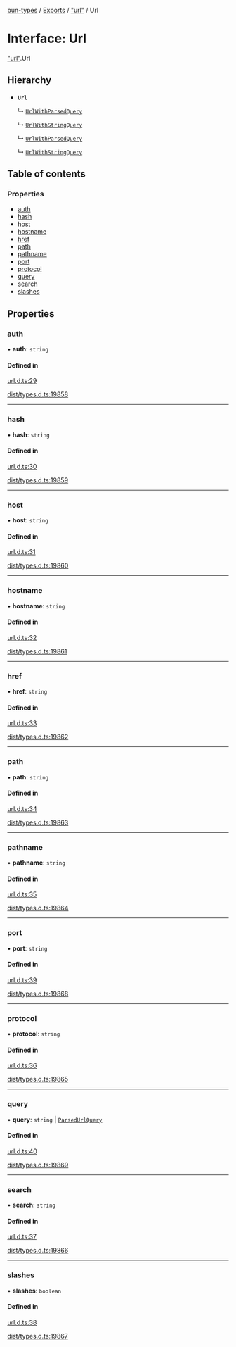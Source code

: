 [bun-types](../README.md) / [Exports](../modules.md) / ["url"](../modules/url_.md) / Url

# Interface: Url

["url"](../modules/url_.md).Url

## Hierarchy

- **`Url`**

  ↳ [`UrlWithParsedQuery`](url_.UrlWithParsedQuery.md)

  ↳ [`UrlWithStringQuery`](url_.UrlWithStringQuery.md)

  ↳ [`UrlWithParsedQuery`](node_url_.UrlWithParsedQuery.md)

  ↳ [`UrlWithStringQuery`](node_url_.UrlWithStringQuery.md)

## Table of contents

### Properties

- [auth](url_.Url-1.md#auth)
- [hash](url_.Url-1.md#hash)
- [host](url_.Url-1.md#host)
- [hostname](url_.Url-1.md#hostname)
- [href](url_.Url-1.md#href)
- [path](url_.Url-1.md#path)
- [pathname](url_.Url-1.md#pathname)
- [port](url_.Url-1.md#port)
- [protocol](url_.Url-1.md#protocol)
- [query](url_.Url-1.md#query)
- [search](url_.Url-1.md#search)
- [slashes](url_.Url-1.md#slashes)

## Properties

### auth

• **auth**: `string`

#### Defined in

[url.d.ts:29](https://github.com/valgaze/bun-types/blob/5e53f27/url.d.ts#L29)

[dist/types.d.ts:19858](https://github.com/valgaze/bun-types/blob/5e53f27/dist/types.d.ts#L19858)

___

### hash

• **hash**: `string`

#### Defined in

[url.d.ts:30](https://github.com/valgaze/bun-types/blob/5e53f27/url.d.ts#L30)

[dist/types.d.ts:19859](https://github.com/valgaze/bun-types/blob/5e53f27/dist/types.d.ts#L19859)

___

### host

• **host**: `string`

#### Defined in

[url.d.ts:31](https://github.com/valgaze/bun-types/blob/5e53f27/url.d.ts#L31)

[dist/types.d.ts:19860](https://github.com/valgaze/bun-types/blob/5e53f27/dist/types.d.ts#L19860)

___

### hostname

• **hostname**: `string`

#### Defined in

[url.d.ts:32](https://github.com/valgaze/bun-types/blob/5e53f27/url.d.ts#L32)

[dist/types.d.ts:19861](https://github.com/valgaze/bun-types/blob/5e53f27/dist/types.d.ts#L19861)

___

### href

• **href**: `string`

#### Defined in

[url.d.ts:33](https://github.com/valgaze/bun-types/blob/5e53f27/url.d.ts#L33)

[dist/types.d.ts:19862](https://github.com/valgaze/bun-types/blob/5e53f27/dist/types.d.ts#L19862)

___

### path

• **path**: `string`

#### Defined in

[url.d.ts:34](https://github.com/valgaze/bun-types/blob/5e53f27/url.d.ts#L34)

[dist/types.d.ts:19863](https://github.com/valgaze/bun-types/blob/5e53f27/dist/types.d.ts#L19863)

___

### pathname

• **pathname**: `string`

#### Defined in

[url.d.ts:35](https://github.com/valgaze/bun-types/blob/5e53f27/url.d.ts#L35)

[dist/types.d.ts:19864](https://github.com/valgaze/bun-types/blob/5e53f27/dist/types.d.ts#L19864)

___

### port

• **port**: `string`

#### Defined in

[url.d.ts:39](https://github.com/valgaze/bun-types/blob/5e53f27/url.d.ts#L39)

[dist/types.d.ts:19868](https://github.com/valgaze/bun-types/blob/5e53f27/dist/types.d.ts#L19868)

___

### protocol

• **protocol**: `string`

#### Defined in

[url.d.ts:36](https://github.com/valgaze/bun-types/blob/5e53f27/url.d.ts#L36)

[dist/types.d.ts:19865](https://github.com/valgaze/bun-types/blob/5e53f27/dist/types.d.ts#L19865)

___

### query

• **query**: `string` \| [`ParsedUrlQuery`](querystring_.ParsedUrlQuery.md)

#### Defined in

[url.d.ts:40](https://github.com/valgaze/bun-types/blob/5e53f27/url.d.ts#L40)

[dist/types.d.ts:19869](https://github.com/valgaze/bun-types/blob/5e53f27/dist/types.d.ts#L19869)

___

### search

• **search**: `string`

#### Defined in

[url.d.ts:37](https://github.com/valgaze/bun-types/blob/5e53f27/url.d.ts#L37)

[dist/types.d.ts:19866](https://github.com/valgaze/bun-types/blob/5e53f27/dist/types.d.ts#L19866)

___

### slashes

• **slashes**: `boolean`

#### Defined in

[url.d.ts:38](https://github.com/valgaze/bun-types/blob/5e53f27/url.d.ts#L38)

[dist/types.d.ts:19867](https://github.com/valgaze/bun-types/blob/5e53f27/dist/types.d.ts#L19867)

